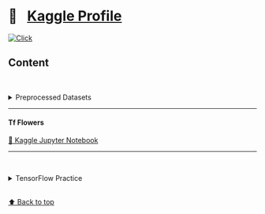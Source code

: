 # &#x1F4D1; &nbsp; [Kaggle Profile](https://www.kaggle.com/olgabelitskaya)

[![Click](https://olgabelitskaya.github.io/badge_awesome.svg)](https://olgabelitskaya.github.io/README.html)

## Content

<br/><details><summary>Preprocessed Datasets</summary>

#### [&#x1F4D6; &nbsp; Image Classification for Biospecies](https://www.kaggle.com/olgabelitskaya/image-classification-for-biospecies)
#### [&#x1F4D6; &nbsp; Image Classification for Biospecies 2](https://www.kaggle.com/olgabelitskaya/image-classification-for-biospecies-2)
#### [&#x1F4D6; &nbsp; Image Classification for Biospecies 3](https://www.kaggle.com/olgabelitskaya/image-classification-for-biospecies-3)

<br/></details>

---

#### Tf Flowers
[📓 Kaggle Jupyter Notebook](https://www.kaggle.com/olgabelitskaya/tf-flowers)

---

<br/><details><summary>TensorFlow Practice</summary>
    
* [📓 PreTrained TFModels](https://www.kaggle.com/olgabelitskaya/pretrained-tfmodels)


* [📓 TensorFlow Practice](https://www.kaggle.com/olgabelitskaya/tensorflow-practice)


* [📓 TensorFlow Practice 2](https://www.kaggle.com/olgabelitskaya/tensorflow-practice-2)


* [📓 TensorFlow Practice 3](https://www.kaggle.com/olgabelitskaya/tensorflow-practice-3)


* [📓 TensorFlow Practice 4](https://www.kaggle.com/olgabelitskaya/tensorflow-practice-4)


* [📓 TensorFlow Practice 5](https://www.kaggle.com/olgabelitskaya/tensorflow-practice-5)


* [📓 TensorFlow Practice 6](https://www.kaggle.com/olgabelitskaya/tensorflow-practice-6)


* [📓 TensorFlow Practice 7](https://www.kaggle.com/olgabelitskaya/tensorflow-practice-7)


* [📓 TensorFlow Practice 8](https://www.kaggle.com/olgabelitskaya/tensorflow-practice-8)


* [📓 TensorFlow Practice 9](https://www.kaggle.com/olgabelitskaya/tensorflow-practice-9)


* [📓 TF Hub Practice](https://www.kaggle.com/olgabelitskaya/tf-hub-practice)


* [📓 TF Hub Practice 2](https://www.kaggle.com/olgabelitskaya/tf-hub-practice-2)


* [📓 TF Model Practice](https://www.kaggle.com/olgabelitskaya/tf-model-practice)


* [📓 TF Model Practice 2](https://www.kaggle.com/olgabelitskaya/tf-model-practice-2)

<br/></details>


<br>[⬆ Back to top](#Content)
